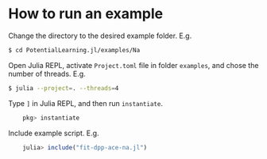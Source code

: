 # How to run an example

Change the directory to the desired example folder. E.g.
```bash
$ cd PotentialLearning.jl/examples/Na
```

Open Julia REPL, activate ```Project.toml``` file in folder ```examples```, and chose the number of threads. E.g.
```bash
$ julia --project=. --threads=4
```

Type ```]``` in Julia REPL, and then run ```instantiate```.
```julia
    pkg> instantiate
```

Include example script. E.g.
```julia
    julia> include("fit-dpp-ace-na.jl")
```

